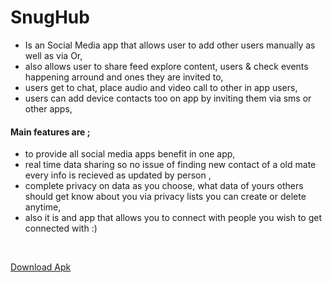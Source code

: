 # SnugHub 

- Is an Social Media app that allows user to add other users manually as well as via Or,
- also allows user to share feed explore content, users & check events happening arround and ones they are invited to,
- users get to chat, place audio and video call to other in app users,
- users can add device contacts too on app by inviting them via sms or other apps,

<h4>Main features are ;</h4>
 
- to provide all social media apps benefit in one app,
- real time data sharing so no issue of finding new contact of a old mate every info is recieved as updated by person ,
- complete privacy on data as you choose, what data of yours others should get know about you via privacy lists you can create or delete anytime,
- also it is and app that allows you to connect with people you wish to get connected with :)

<br>

[Download Apk](https://drive.google.com/file/d/1mi0t_am24XBL9rkCmpEG9_51p2YIOH6Y/view?usp=sharing)
